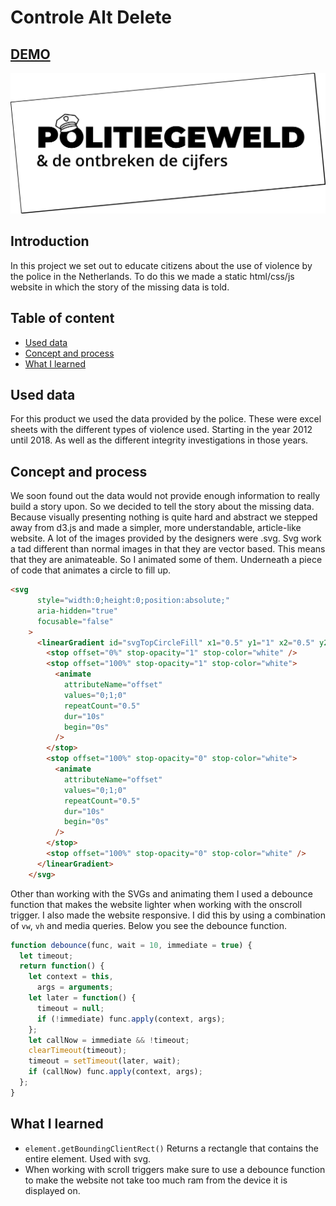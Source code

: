 # Controle Alt Delete
## [DEMO](https://relaxed-swirles-1ce12c.netlify.com/)

![Screenshot](/src/Titel_def.svg) 

## Introduction
In this project we set out to educate citizens about the use of violence by the police in the Netherlands. To do this we made a static html/css/js website in which the story of the missing data is told.

## Table of content

* [Used data](#Used-data)
* [Concept and process](#My-concept-and-process)
* [What I learned](#What-I-learned)

## Used data

For this product we used the data provided by the police. These were excel sheets with the different types of violence used. Starting in the year 2012 until 2018. As well as the different integrity investigations in those years.

## Concept and process

We soon found out the data would not provide enough information to really build a story upon. So we decided to tell the story about the missing data. Because visually presenting nothing is quite hard and abstract we stepped away from d3.js and made a simpler, more understandable, article-like website. A lot of the images provided by the designers were .svg. Svg work a tad different than normal images in that they are vector based. This means that they are animateable. So I animated some of them. Underneath a piece of code that animates a circle to fill up.

``` html
<svg
      style="width:0;height:0;position:absolute;"
      aria-hidden="true"
      focusable="false"
    >
      <linearGradient id="svgTopCircleFill" x1="0.5" y1="1" x2="0.5" y2="0">
        <stop offset="0%" stop-opacity="1" stop-color="white" />
        <stop offset="100%" stop-opacity="1" stop-color="white">
          <animate
            attributeName="offset"
            values="0;1;0"
            repeatCount="0.5"
            dur="10s"
            begin="0s"
          />
        </stop>
        <stop offset="100%" stop-opacity="0" stop-color="white">
          <animate
            attributeName="offset"
            values="0;1;0"
            repeatCount="0.5"
            dur="10s"
            begin="0s"
          />
        </stop>
        <stop offset="100%" stop-opacity="0" stop-color="white" />
      </linearGradient>
    </svg>
```

Other than working with the SVGs and animating them I used a debounce function that makes the website lighter when working with the onscroll trigger. I also made the website responsive. I did this by using a combination of `vw`, `vh` and media queries. Below you see the debounce function.

``` js
function debounce(func, wait = 10, immediate = true) {
  let timeout;
  return function() {
    let context = this,
      args = arguments;
    let later = function() {
      timeout = null;
      if (!immediate) func.apply(context, args);
    };
    let callNow = immediate && !timeout;
    clearTimeout(timeout);
    timeout = setTimeout(later, wait);
    if (callNow) func.apply(context, args);
  };
}
```


## What I learned

* `element.getBoundingClientRect()` Returns a rectangle that contains the entire element. Used with svg.
* When working with scroll triggers make sure to use a debounce function to make the website not take too much ram from the device it is displayed on.
